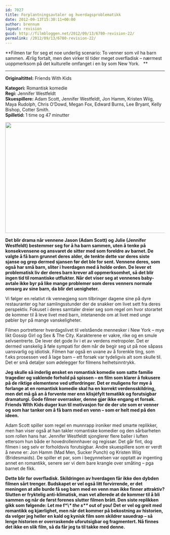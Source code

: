 ```yaml
---
id: 7027
title: Forplantningsavtaler og hverdagsproblematikk
date: 2012-09-13T15:30:11+00:00
author: brennum
layout: revision
guid: http://filmbloggen.net/2012/09/13/6780-revision-22/
permalink: /2012/09/13/6780-revision-22/
---
```

**Filmen tar for seg et noe underlig scenario: To venner som vil ha barn sammen. Ærlig fortalt, men den virker til tider meget overfladisk &#8211; nærmest uoppmerksom på det kulturelle omfanget i en by som New York.   **  
****

**<!--more-->Originaltittel:** Friends With Kids

  
**Kategori:** Romantisk komedie  
**Regi:** Jennifer Westfeldt  
**Skuespillere:** Adam Scott, Jennifer Westfeldt, Jon Hamm, Kristen Wiig, Maya Rudolph, Chris O&#8217;Dowd, Megan Fox, Edward Burns, Lee Bryant, Kelly Bishop, Cotter Smith.  
**Spilletid:** 1 time og 47 minutter

<a href="http://filmbloggen.net/?attachment_id=6785" rel="attachment wp-att-6785"><img class="alignnone size-large wp-image-6785" src="http://filmbloggen.net/wp-content/uploads//2012/08/Friends-With-Kids-4-620x349.jpg" alt="" width="620" height="349" /></a>

**Det blir drama når vennene Jason (Adam Scott) og Julie (Jennifer Westfeldt) bestemmer seg for å ha barn sammen, uten å tenke på konsekvensene og ansvaret de sitter med som foreldre av barnet. De valgte å få barn grunnet deres alder, de tenkte dette var deres siste sjanse og grep dermed sjansen før det ble for sent. Vennene deres, som også har små barn, sliter i hverdagen med å holde orden. De lever et problematisk liv der deres barn krever all oppmerksomhet, så det blir ingen tid til romantiske utflukter. Når det viser seg at vennenes baby-avtale ikke byr på like mange problemer som deres venners normale omsorg av sine barn, da blir det uenigheter.**

Vi følger en relativt rik vennegjeng som tilbringer dagene sine på dyre restauranter og har samlingsstunder der de snakker om livet sett fra deres perspektiv. Fokuset i deres samtaler dreier seg som regel om hvor storartet de kommer til å leve livet med barn, intetanende om at livet med unge pøbler byr på mange vanskeligheter.

Filmen portretterer hverdagslivet til velstående mennesker i New York &#8211; mye likt Gossip Girl og Sex & The City. Karakterene er vakre, rike og en smule selvsentrerte. De lever det gode liv i et av verdens metropoler. Det er dermed vanskelig å føle sympati for dem når de begir seg ut på noe såpass uansvarlig og idiotisk. Filmen har også en uvane av å forenkle ting, som f.eks prosessen ved å lage barn &#8211; ett forsøk var tydeligvis alt som skulle til. Det er små detaljer som ødelegger for filmens helhetsinntrykk.

**Jeg skulle så inderlig ønsket en romantisk komedie som satte familie tragedier og vaklende forhold på spissen &#8211; en film som klarer å fokusere på de riktige elementene ved utfordringer. Det er muligens for mye å forlange at en romantisk komedie skal ha en korrekt verdensskildring, men det må gå an å forvente mer enn klisjéfylt tematikk og forutsigbar dramaturgi. Gode filmer overrasker, denne gjør ikke engang et forsøk. Friends WIth Kids duger kun til motivasjon for de der ute som er venner og som har tanker om å få barn med en venn &#8211; som er helt med på den ideen.**

Adam Scott spiller som regel en munnrapp ironiker med smarte replikker, men han viser også at han takler romantiske komedier og den sårbarheten som rollen hans har. Jennifer Westfeldt sjonglerer flere baller i luften ettersom hun både er hovedrolleinnhaver og regissør. Det går fint, dog filmen i seg selv er forholdsvis forutsigbar. Andre skuespillere som er verdt å nevne er: Jon Hamm (Mad Men, Sucker Punch) og Kristen Wiig (Bridesmaids). De spiller et par, som i begynnelsen var opptatt av ingenting annet en romantikk, senere ser vi dem bare krangle over småting &#8211; pga barnet de fikk.

**Dette blir for overfladisk. Skildringen av hverdagen får ikke den dybden filmen sårt trenger. Budskapet er vel også litt forvirrende, er det meningen at alle burde få seg barn med en venn man ikke finner attraktiv? Slutten er fryktelig anti-klimatisk, man vet allerede at de kommer til å bli sammen og når de først forenes slutter filmen brått. Den siste replikken gikk som følgende: Let me f\*\\*\* the s\*\** out of you! Det er vel og greit med romantikk og kjærlighet, men når det kommer på bekostning av historien, da velger jeg heller en kald og kynisk film som skildrer sauedrap &#8211; så lenge historien er overraskende uforutsigbar og fragmentert. Nå finnes det ikke en slik film, så da får jeg ta til takke med denne.**

<div class="video-shortcode">
</div>